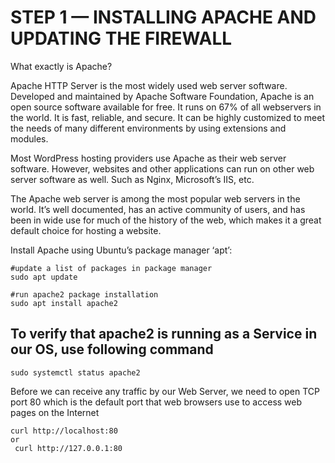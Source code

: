 # STEP 1 — INSTALLING APACHE AND UPDATING THE FIREWALL

What exactly is Apache?

Apache HTTP Server is the most widely used web server software. Developed and maintained by Apache Software Foundation, Apache is an
open source software available for free. It runs on 67% of all webservers in the world. It is fast, reliable, and secure. It can 
be highly customized to meet the needs of many different environments by using extensions and modules. 

Most WordPress hosting providers use Apache as their web server software. However, websites and other applications can run on other
web server software as well. Such as Nginx, Microsoft’s IIS, etc.

The Apache web server is among the most popular web servers in the world. It’s well documented, has an active community of users, and
has been in wide use for much of the history of the web, which makes it a great default choice for hosting a website.

Install Apache using Ubuntu’s package manager ‘apt’:

```
#update a list of packages in package manager
sudo apt update

#run apache2 package installation
sudo apt install apache2
```
## To verify that apache2 is running as a Service in our OS, use following command

```
sudo systemctl status apache2
```
Before we can receive any traffic by our Web Server, we need to open TCP port 80 which is the default port that web browsers use
to access web pages on the Internet
```
curl http://localhost:80
or
 curl http://127.0.0.1:80
```
